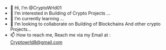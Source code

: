- 👋 Hi, I’m @CryptoWrld01
- 👀 I’m interested in Building of Crypto Projects ...
- 🌱 I’m currently learning ...
- 💞️ I’m looking to collaborate on Building of Blockchains And other crypto Projects...
- 📫 How to reach me, Reach me via my Email at : Cryptowrld8@gmail.com

<!---
CryptoWrld01/CryptoWrld01 is a ✨ special ✨ repository because its `README.md` (this file) appears on your GitHub profile.
You can click the Preview link to take a look at your changes.
--->
